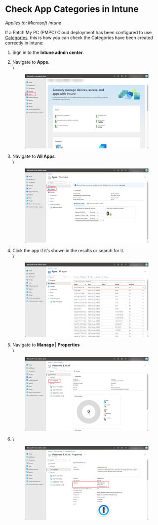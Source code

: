 # Check App Categories in Intune

_Applies to: Microsoft Intune_

If a Patch My PC (PMPC) Cloud deployment has been configured to use [Categories](../../cloud-deployments/deploying-an-app-using-cloud/cloud-configurations-deployment-tab/categories-deployments.md), this is how you can check the Categories have been created correctly in Intune:

1. Sign in to the **Intune admin center**.
2.  Navigate to **Apps**.\
    \


    <figure><img src="../../../_images/gitbook/image (281).png" alt="Navigating to “Apps”"><figcaption></figcaption></figure>


3.  Navigate to **All Apps**.\
    \


    <figure><img src="../../../_images/gitbook/image (282).png" alt="Navigating to “All Apps”"><figcaption></figcaption></figure>


4.  Click the app if it’s shown in the results or search for it.\
    \


    <figure><img src="../../../_images/gitbook/image (283).png" alt="Clicking the app if it’s shown in the results or searching for it"><figcaption></figcaption></figure>


5.  Navigate to **Manage | Properties**\
    \


    <figure><img src="../../../_images/gitbook/image (284).png" alt="Navigating to “Manage | Properties”"><figcaption></figcaption></figure>




6.  \


    <figure><img src="../../../_images/gitbook/image (285).png" alt="List of Categories is shown in the “Category” field."><figcaption></figcaption></figure>
